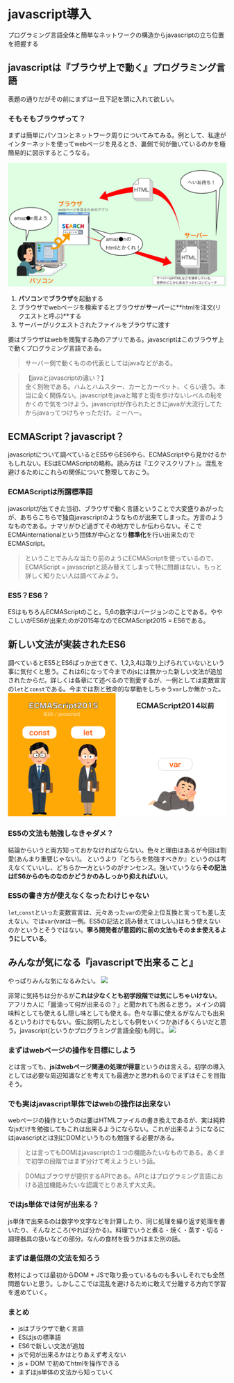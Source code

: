 # javascript導入
プログラミング言語全体と簡単なネットワークの構造からjavascriptの立ち位置を把握する

## javascriptは『ブラウザ上で動く』プログラミング言語
表題の通りだがその前にまずは一旦下記を頭に入れて欲しい。

### そもそもブラウザって？
まずは簡単にパソコンとネットワーク周りについてみてみる。例として、私達がインターネットを使ってwebページを見るとき、裏側で何が働いているのかを極簡易的に図示するとこうなる。

<img src="img/intro01.jpg">

1. **パソコン**で**ブラウザ**を起動する
1. ブラウザでwebページを検索するとブラウザが**サーバー**に**htmlを注文(リクエストと呼ぶ)**する
1. サーバーがリクエストされたファイルをブラウザに渡す

要はブラウザはwebを閲覧する為のアプリである。javascriptはこのブラウザ上で動くプログラミング言語である。
> サーバー側で動くものの代表としてはjavaなどがある。

> 【javaとjavascriptの違い？】<br>
全く別物である。ハムとハムスター、カーとカーペット、くらい違う。本当に全く関係ない。javascriptをjavaと略すと街を歩けないレベルの恥をかくので気をつけよう。javascriptが作られたときにjavaが大流行してたからjavaってつけちゃっただけ。ミーハー。

## ECMAScript？javascript？
javascriptについて調べているとES5やらES6やら、ECMAScriptやら見かけるかもしれない。ESはECMAScriptの略称。読み方は『エクマスクリプト』。混乱を避けるためにこれらの関係について整理しておこう。

### ECMAScriptは所謂標準語
javascriptが出てきた当初、ブラウザで動く言語ということで大変盛りあがったが、あちらこちらで独自javascriptのようなものが出来てしまった。方言のようなものである。ナマリがひど過ぎてその地方でしか伝わらない。そこでECMAinternationalという団体が中心となり**標準化**を行い出来たのでECMAScript。

> ということでみんな当たり前のようにECMAScriptを使っているので、ECMAScript = javascriptと読み替えてしまって特に問題はない。もっと詳しく知りたい人は調べてみよう。

### ES5？ES6？
ESはもちろんECMAScriptのこと。5,6の数字はバージョンのことである。ややこしいがES6が出来たのが2015年なのでECMAScript2015 = ES6である。

## 新しい文法が実装されたES6
調べているとES5とES6ばっか出てきて、1,2,3,4は取り上げられていないという事に気付くと思う。これは6になって今までのjsには無かった新しい文法が追加されたからだ。詳しくは各章にて述べるので割愛するが、一例としては変数宣言の```let```と```const```である。今までは割と致命的な挙動をしちゃう```var```しか無かった。
<img src="img/intro02.jpg">

### ES5の文法も勉強しなきゃダメ？
結論からいうと両方知っておかなければならない。色々と理由はあるが今回は割愛(あんまり重要じゃない)。
というより『どちらを勉強すべきか』というのは考えなくていいし、どちらか一方というのがナンセンス。強いていうなら**その記法はES6からのものなのかどうかのみしっかり抑えればいい**。

### ES5の書き方が使えなくなったわけじゃない
```let```,```const```といった変数宣言は、元々あった```var```の完全上位互換と言っても差し支えない。では```var```(varは一例。ES5の記法と読み替えてほしい。)はもう使えないのかというとそうではない。**寧ろ開発者が意図的に前の文法もそのまま使えるようにしている**。

## みんなが気になる『javascriptで出来ること』

やっぱりみんな気になるみたい。
<img src="img/intro03.jpg">

非常に気持ちは分かるが**これは少なくとも初学段階では気にしちゃいけない**。
アフリカ人に「醤油って何が出来るの？」と聞かれても困ると思う。メインの調味料としても使えるし隠し味としても使える。色々な事に使えるがなんでも出来るというわけでもない。仮に説明したとしても例をいくつかあげるくらいだと思う。javascript(というかプログラミング言語全般)も同じ。
<img src="img/intro04.jpg">

### まずはwebページの操作を目標にしよう
とは言っても、**jsはwebページ関連の処理が得意**というのは言える。初学の導入としては必要な周辺知識などを考えても最適かと思われるのでまずはそこを目指そう。

### でも実はjavascript単体ではwebの操作は出来ない
webページの操作というのは要はHTMLファイルの書き換えであるが、実は純粋なjsだけを勉強してもこれは出来るようにならない。これが出来るようになるにはjavascriptとは別にDOMというものも勉強する必要がある。
> とは言ってもDOMはjavascriptの１つの機能みたいなものである。あくまで初学の段階ではまず分けて考えようという話。

> DOMはブラウザが提供するAPIである。APIとはプログラミング言語における追加機能みたいな認識でとりあえず大丈夫。

### ではjs単体では何が出来る？
js単体で出来るのは数字や文字などを計算したり、同じ処理を繰り返す処理を書いたり、そんなところ(やれば分かる)。料理でいうと煮る・焼く・蒸す・切る・調理器具の扱いなどの部分。なんの食材を扱うかはまた別の話。

### まずは最低限の文法を知ろう
教材によっては最初からDOM + JSで取り扱っているものも多いしそれでも全然問題ないと思う。しかしここでは混乱を避けるために敢えて分離する方向で学習を進めていく。

### まとめ
- jsはブラウザで動く言語
- ESはjsの標準語
- ES6で新しい文法が追加
- jsで何が出来るかはとりあえず考えない
- js + DOM で初めてhtmlを操作できる
- まずはjs単体の文法から知っていく

